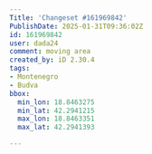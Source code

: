 ```yaml
---
Title: 'Changeset #161969842'
PublishDate: 2025-01-31T09:36:02Z
id: 161969842
user: dada24
comment: moving area
created_by: iD 2.30.4
tags:
- Montenegro
- Budva
bbox:
  min_lon: 18.8463275
  min_lat: 42.2941215
  max_lon: 18.8463351
  max_lat: 42.2941393

---
```


